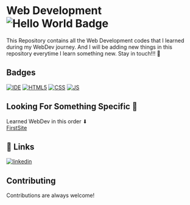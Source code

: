 
# Web Development ![Hello World Badge](https://img.shields.io/badge/Hello%20World-blue)

This Repository contains all the Web Development codes that I learned during my WebDev journey. 
And I will be adding new things in this repository everytime I learn something new.
Stay in touch!!! 🤗



## Badges

[![IDE](https://img.shields.io/badge/VSCode-0078D4?style=for-the-badge&logo=visual%20studio%20code&logoColor=white)]()
[![HTML5](https://img.shields.io/badge/HTML5-E34F26?style=for-the-badge&logo=html5&logoColor=white)]()
[![CSS](https://img.shields.io/badge/CSS3-1572B6?style=for-the-badge&logo=css3&logoColor=white)]()
[![JS](https://img.shields.io/badge/JavaScript-323330?style=for-the-badge&logo=javascript&logoColor=F7DF1E)]()
## Looking For Something Specific 🤔
Learned WebDev in this order ⬇  
[FirstSite](https://github.com/1622vishal/WebDevelopment/tree/master/FirstSite)  
## 🔗 Links

[![linkedin](https://img.shields.io/badge/linkedin-0A66C2?style=for-the-badge&logo=linkedin&logoColor=white)](https://www.linkedin.com/in/vishal-yadav-347275225/)

## Contributing

Contributions are always welcome!